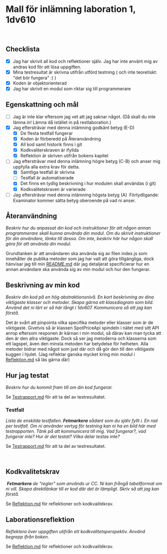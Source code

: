 # Mall för inlämning laboration 1, 1dv610
​
## Checklista
  - [x] Jag har skrivit all kod och reflektioner själv. Jag har inte använt mig av andras kod för att lösa uppgiften.
  - [x] Mina testresultat är skrivna utifrån utförd testning ( och inte teoretiskt: "det bör fungera" :) )
  - [x] Koden är objektorienterad
  - [x] Jag har skrivit en modul som riktar sig till programmerare
​
## Egenskattning och mål
  - [ ] Jag är inte klar eftersom jag vet att jag saknar något. (Då skall du inte lämna in! Lämna då istället in på restlaboration.)
  - [x] Jag eftersträvar med denna inlämning godkänt betyg (E-D)
    - [x] De flesta testfall fungerar
    - [x] Koden är förberedd på Återanvändning
    - [x] All kod samt historik finns i git 
    - [x] Kodkvaliterskraven är ifyllda
    - [x] Reflektion är skriven utifrån bokens kapitel 
  - [ ] Jag eftersträvar med denna inlämning högre betyg (C-B) och anser mig uppfylla alla extra krav för detta. 
    - [x] Samtliga testfall är skrivna    
    - [ ] Testfall är automatiserade
    - [x] Det finns en tydlig beskrivning i hur modulen skall användas (i git)
    - [x] Kodkvalitetskraven är varierade 
  - [ ] Jag eftersträvar med denna inlämning högsta betyg (A) 
​
Förtydligande: Examinator kommer sätta betyg oberoende på vad ni anser. 
​
## Återanvändning
<i>Beskriv hur du anpassat din kod och instruktioner för att någon annan programmerare skall kunna använda din modul. Om du skrivit instruktioner för din användare, länka till dessa. Om inte, beskriv här hur någon skall göra för att använda din modul.</i>

Grundtanken är att användaren ska använda sig av filen index.js som innehåller de publika metoder som jag har valt att göra tillgängliga, dock hänvisar jag
till min [README.md](README.md) där jag detaljerat specificierar hur en annan användare ska använda sig av min modul och hur den fungerar.
​
## Beskrivning av min kod
<i>Beskriv din kod på en hög abstraktionsnivå. En kort beskrivning av dina viktigaste klasser och metoder. Skapa gärna ett klassdiagram som bild. Använd det ni lärt er så här långt i 1dv607. Kommunicera så att jag kan förstå.</i>

Det är svårt att pinpointa vilka specifika metoder eller klasser som är de viktigaste. Givetvis så är klassen SpotPriceApi spindeln i nätet med sitt API anrop eftersom responen är kärnan i min modul, så därav kan man tycka att den är den allra viktigaste. Dock så ser jag metoderna och klasserna som ett lagspel, även den minsta metoden har betydelse för helheten. Alla metoder bidrar med något som just där och då gör den till den viktigaste kuggen i hjulet. (Jag reflektar ganska mycket kring min modul i [Reflektion.md](Reflektion.md) så läs gärna där) 
​
## Hur jag testat
<i>Beskriv hur du kommit fram till om din kod fungerar.</i>

Se [Testrapport.md](./test-rapport/Testrapport.md) för att ta del av testresultatet.
​
### Testfall
<i>Lista de enskilda testfallen. **Fetmarkera** sådant som du själv fyllt i. En rad per testfall. Om ni använder vertyg för testning kan ni ha en bild här med testrapporten. Tänk på att kommunicera till mig. Vad fungerar?, vad fungerar inte? Hur är det testat? Vilka delar testas inte? </i>

Se [Testrapport.md](./test-rapport/Testrapport.md) för att ta del av testresultatet.

​
## Kodkvalitetskrav
​
<i>**Fetmarkera** de "regler" som används ur CC. Ni kan frångå tabellformat om ni vill. Skapa direktlänkar till er kod där det är lämpligt. Skriv så att jag kan förstå.</i>

Se [Reflektion.md](Reflektion.md) för reflektioner och kodkvalitékrav.
​

## Laborationsreflektion
<i>Reflektera över uppgiften utifrån ett kodkvalitetsperspektiv. Använd begrepp ifrån boken. </i>

Se [Reflektion.md](Reflektion.md) för reflektioner och kodkvalitékrav.